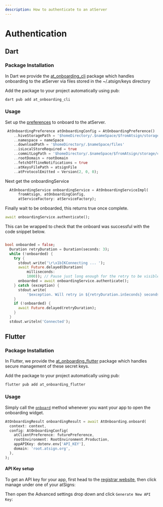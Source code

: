```yaml
---
description: How to authenticate to an atServer
---
```


# Authentication

## Dart

### Package Installation

In Dart we provide the [at_onboarding_cli](https://pub.dev/packages/at_onboarding_cli) package which handles onboarding to the atServer via files stored in the ~/.atsign/keys directory

Add the package to your project automatically using pub:

```
dart pub add at_onboarding_cli
```

### Usage

Set up the [preferences](https://pub.dev/documentation/at_onboarding_cli/latest/at_onboarding_cli/AtOnboardingPreference-class.html) to onboard to the atServer.

```dart
 AtOnboardingPreference atOnboardingConfig = AtOnboardingPreference()
    ..hiveStoragePath = '$homeDirectory/.$nameSpace/$fromAtsign/storage'
    ..namespace = nameSpace
    ..downloadPath = '$homeDirectory/.$nameSpace/files'
    ..isLocalStoreRequired = true
    ..commitLogPath = '$homeDirectory/.$nameSpace/$fromAtsign/storage/commitLog'
    ..rootDomain = rootDomain
    ..fetchOfflineNotifications = true
    ..atKeysFilePath = atsignFile
    ..atProtocolEmitted = Version(2, 0, 0);
```

Next get the onboardingService

```dart
  AtOnboardingService onboardingService = AtOnboardingServiceImpl(
      fromAtsign, atOnboardingConfig,
      atServiceFactory: atServiceFactory);
```

Finally wait to be onboarded, this returns true once complete.

```dart
await onboardingService.authenticate();
```

This can be wrapped to check that the onboard was successful with the code snippet below.

```dart

bool onboarded = false;
  Duration retryDuration = Duration(seconds: 3);
  while (!onboarded) {
    try {
      stdout.write('\r\x1b[KConnecting ... ');
      await Future.delayed(Duration(
          milliseconds:
          1000)); // Pause just long enough for the retry to be visible
      onboarded = await onboardingService.authenticate();
    } catch (exception) {
      stdout.write(
          '$exception. Will retry in ${retryDuration.inSeconds} seconds');
    }
    if (!onboarded) {
      await Future.delayed(retryDuration);
    }
  }
  stdout.writeln('Connected');
```

## Flutter

### Package Installation

In Flutter, we provide the [at_onboarding_flutter](https://pub.dev/packages/at_onboarding_flutter) package which handles secure management of these secret keys.

Add the package to your project automatically using pub:

```
flutter pub add at_onboarding_flutter
```

### Usage

Simply call the [`onboard`](https://pub.dev/documentation/at_onboarding_flutter/latest/at_onboarding/AtOnboarding/onboard.html) method whenever you want your app to open the onboarding widget.

```dart
AtOnboardingResult onboardingResult = await AtOnboarding.onboard(
  context: context,
  config: AtOnboardingConfig(
    atClientPreference: futurePreference,
    rootEnvironment: RootEnvironment.Production,
    appAPIKey: dotenv.env['API_KEY'],
    domain: 'root.atsign.org',
  ),
);
```

#### API Key setup

To get an API key for your app, first head to the [registrar website](https://my.atsign.com/dashboard), then click manage under one of your atSigns:

Then open the Advanced settings drop down and click `Generate New API Key`:
